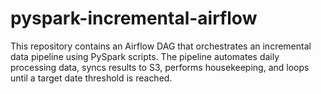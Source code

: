 # pyspark-incremental-airflow
This repository contains an Airflow DAG that orchestrates an incremental data pipeline using PySpark scripts. The pipeline automates daily processing data, syncs results to S3, performs housekeeping, and loops until a target date threshold is reached.
